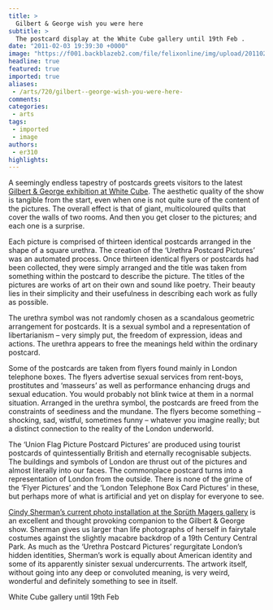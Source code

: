 ```yaml
---
title: >
  Gilbert & George wish you were here
subtitle: >
  The postcard display at the White Cube gallery until 19th Feb .
date: "2011-02-03 19:39:30 +0000"
image: "https://f001.backblazeb2.com/file/felixonline/img/upload/201102031935-nm1010-gilbertg.jpg"
headline: true
featured: true
imported: true
aliases:
 - /arts/720/gilbert--george-wish-you-were-here-
comments:
categories:
 - arts
tags:
 - imported
 - image
authors:
 - er310
highlights:
---
```


A seemingly endless tapestry of postcards greets visitors to the latest [Gilbert & George exhibition at White Cube](http://www.whitecube.com/exhibitions/gg%202011/). The aesthetic quality of the show is tangible from the start, even when one is not quite sure of the content of the pictures. The overall effect is that of giant, multicoloured quilts that cover the walls of two rooms. And then you get closer to the pictures; and each one is a surprise.

Each picture is comprised of thirteen identical postcards arranged in the shape of a square urethra. The creation of the ‘Urethra Postcard Pictures’ was an automated process. Once thirteen identical flyers or postcards had been collected, they were simply arranged and the title was taken from something within the postcard to describe the picture. The titles of the pictures are works of art on their own and sound like poetry. Their beauty lies in their simplicity and their usefulness in describing each work as fully as possible.

The urethra symbol was not randomly chosen as a scandalous geometric arrangement for postcards. It is a sexual symbol and a representation of libertarianism – very simply put, the freedom of expression, ideas and actions. The urethra appears to free the meanings held within the ordinary postcard.

Some of the postcards are taken from flyers found mainly in London telephone boxes. The flyers advertise sexual services from rent-boys, prostitutes and ‘masseurs’ as well as performance enhancing drugs and sexual education. You would probably not blink twice at them in a normal situation. Arranged in the urethra symbol, the postcards are freed from the constraints of seediness and the mundane. The flyers become something – shocking, sad, wistful, sometimes funny – whatever you imagine really; but a distinct connection to the reality of the London underworld.

The ‘Union Flag Picture Postcard Pictures’ are produced using tourist postcards of quintessentially British and eternally recognisable subjects. The buildings and symbols of London are thrust out of the pictures and almost literally into our faces. The commonplace postcard turns into a representation of London from the outside. There is none of the grime of the ‘Flyer Pictures’ and the ‘London Telephone Box Card Pictures’ in these, but perhaps more of what is artificial and yet on display for everyone to see.

[Cindy Sherman’s current photo installation at the Sprüth Magers gallery](http://spruethmagers.net/exhibitions/276) is an excellent and thought provoking companion to the Gilbert & George show. Sherman gives us larger than life photographs of herself in fairytale costumes against the slightly macabre backdrop of a 19th Century Central Park. As much as the ‘Urethra Postcard Pictures’ regurgitate London’s hidden identities, Sherman’s work is equally about American identity and some of its apparently sinister sexual undercurrents. The artwork itself, without going into any deep or convoluted meaning, is very weird, wonderful and definitely something to see in itself.

White Cube gallery until 19th Feb
